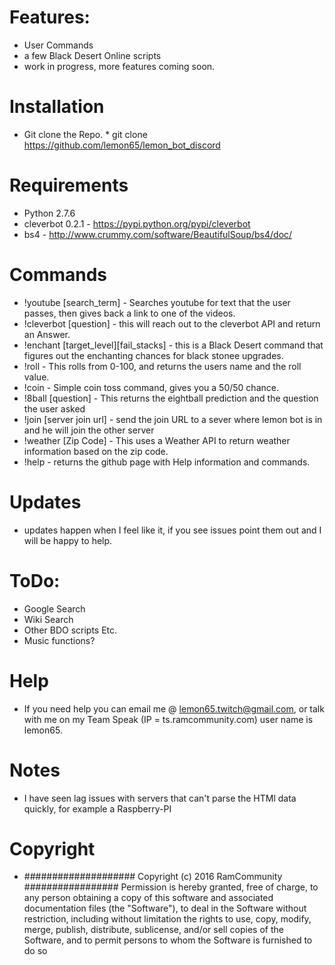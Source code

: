 # Features:
   * User Commands
   * a few Black Desert Online scripts
   * work in progress, more features coming soon. 

# Installation
   * Git clone the Repo. 
   	* git clone https://github.com/lemon65/lemon_bot_discord
# Requirements
   * Python 2.7.6
   * cleverbot 0.2.1 - https://pypi.python.org/pypi/cleverbot
   * bs4 - http://www.crummy.com/software/BeautifulSoup/bs4/doc/

# Commands
   * !youtube [search_term] - Searches youtube for text that the user passes, then gives back a link to one of the videos.
   * !cleverbot [question] - this will reach out to the cleverbot API and return an Answer.
   * !enchant [target_level][fail_stacks] - this is a Black Desert command that figures out the enchanting chances for black stonee upgrades.  
   * !roll - This rolls from 0-100, and returns the users name and the roll value. 
   * !coin - Simple coin toss command, gives you a 50/50 chance. 
   * !8ball [question] - This returns the eightball prediction and the question the user asked
   * !join [server join url] - send the join URL to a sever where lemon bot is in and he will join the other server
   * !weather [Zip Code] - This uses a Weather API to return weather information based on the zip code. 
   * !help - returns the github page with Help information and commands.

# Updates
  * updates happen when I feel like it, if you see issues point them out and I will be happy to help.

# ToDo:
  * Google Search
  * Wiki Search
  * Other BDO scripts Etc. 
  * Music functions? 

# Help
  * If you need help you can email me @ lemon65.twitch@gmail.com, or talk with me on my Team Speak
    (IP = ts.ramcommunity.com) user name is lemon65. 

# Notes
  * I have seen lag issues with servers that can't parse the HTMl data quickly, for example a Raspberry-PI

# Copyright
  *  #################### Copyright (c) 2016 RamCommunity #################
Permission is hereby granted, free of charge, to any person obtaining a copy of
this software and associated documentation files (the "Software"), to deal in
the Software without restriction, including without limitation the rights to
use, copy, modify, merge, publish, distribute, sublicense, and/or sell copies
of the Software, and to permit persons to whom the Software is furnished to do so
